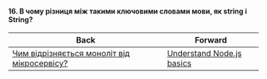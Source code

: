 #### 16. В чому різниця між такими ключовими словами мови, як string і String?



| Back | Forward |
|---|---|
| [Чим відрізняється моноліт від мікросервісу?](/ua/junior/nodejs/what-is-the-difference-between-a-monolith-and-microservice.md)  | [Understand Node.js basics](/ua/junior/nodejs/learn-nodejs-fundamentals.md) |
